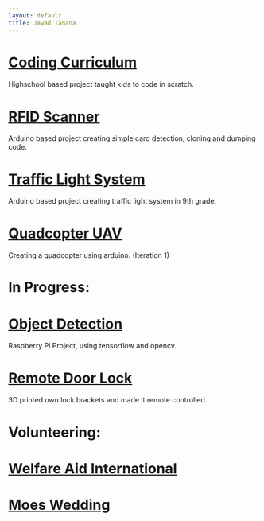 ```yaml
---
layout: default
title: Jawad Tanana
---
```

# [Coding Curriculum](/projects/coding_curriculum.html)

Highschool based project taught kids to code in scratch.

# [RFID Scanner](/projects/rfid_scanner.html)

Arduino based project creating simple card detection, cloning and dumping code.

# [Traffic Light System](/projects/traffic_light_system.html)

Arduino based project creating traffic light system in 9th grade.

# [Quadcopter UAV](/projects/quadcopter.html)

Creating a quadcopter using arduino. (Iteration 1)

# In Progress:

# [Object Detection](/projects/object_detection.html)

Raspberry Pi Project, using tensorflow and opencv.

# [Remote Door Lock](/projects/remote_door_lock.html)

3D printed own lock brackets and made it remote controlled.

# Volunteering:

# [Welfare Aid International](/projects/volunteer.html)

# [Moes Wedding](/Moe/start.html)